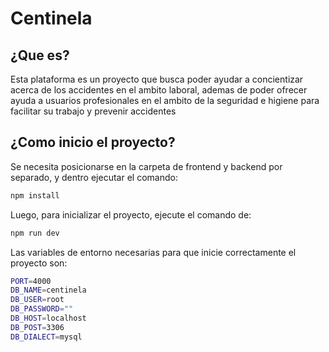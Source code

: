 # Centinela

## ¿Que es?

Esta plataforma es un proyecto que busca poder ayudar a concientizar acerca de los accidentes en el ambito laboral, ademas de poder ofrecer ayuda a usuarios profesionales en el ambito de la seguridad e higiene para facilitar su trabajo y prevenir accidentes

## ¿Como inicio el proyecto?

Se necesita posicionarse en la carpeta de frontend y backend por separado, y dentro ejecutar el comando:
```bash
npm install
```

Luego, para inicializar el proyecto, ejecute el comando de: 
```bash
npm run dev
```

Las variables de entorno necesarias para que inicie correctamente el proyecto son: 
```bash
PORT=4000
DB_NAME=centinela
DB_USER=root
DB_PASSWORD=""
DB_HOST=localhost
DB_POST=3306
DB_DIALECT=mysql 
```
